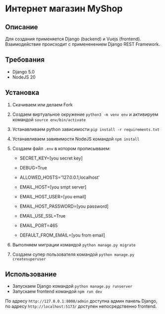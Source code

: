 # Интернет магазин MyShop

## Описание

Для создания применяется Django (backend) и Vuejs (frontend). Взаимодействие происходит с примененением Django REST Framework.

## Требования
- Django 5.0
- NodeJS 20

## Установка

1. Скачиваем или делаем Fork
2. Создаем виртуальное окружение `python3 -m venv env` и активируем командой `source env/bin/activate`
3. Устанавливаем python зависимости `pip install -r requirements.txt`
4. Устанавливаем завивимости NodeJS командой `npm install`
5. Создаем файл `.env` в котором прописывваем:

    * SECRET_KEY=[you secret key]
    * DEBUG=True
    * ALLOWED_HOSTS='127.0.0.1,localhost'

    * EMAIL_HOST=[you smpt server]
    * EMAIL_HOST_USER=[you email]
    * EMAIL_HOST_PASSWORD=[you password]
    * EMAIL_USE_SSL=True
    * EMAIL_PORT=465
    * DEFAULT_FROM_EMAIL=[you from email]
6. Выполняем миграции командой `python manage.py migrate`
7. Создаем супер пользователя командой `python manage.py createsuperuser`

## Использование
- Запускаем Django командой `python manage.py runserver`
- Запускаем frontend командой `npm run dev`

По адресу `http://127.0.0.1:8000/admin` доступна админ панель Django, по адресу `http://localhost:5173/` доступен непосредственно frontend.
